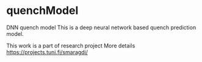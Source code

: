 # quenchModel
DNN quench model
This is a deep neural network based quench prediction model. 

This work is a part of research project 
More details https://projects.tuni.fi/smaragdi/ 
